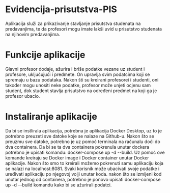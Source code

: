 # Evidencija-prisutstva-PIS

Aplikacija služi za prikazivanje stavljanje prisutstva studenata na predavanjima, te da profesori mogu imate lakši uvid u prisutstvo studenata na njihovim predavanjima.

# Funkcije aplikacije
Glavni profesor dodaje, ažurira i briše podatke vezane uz student i profesore, uključujući i predmete. On upravlja svim podatcima koji se spremaju u bazu podataka. Nakon šti su kreirani profesorei i studenti, oni također mogu unositi neke podatke, profesor može unjeti ocjenu sam student, dok student stavlja prisutstvo na određeni predmet na koji ga je profesor ubacio.

# Instaliranje aplikacije
Da bi se instlirala aplikacija, potrebna je aplikacija Docker Desktop, uz to je potrebno preuzeti sve datoke koje se nalaze na Github-u. Nakon što se preuzmu sve datoke, potrebno je uz pomoć terminala na računalu doći do dva containera. Da bi se ta dva containera pokrenula unutar dockera potrebno je upisati komandu: docker-compose up -d --build. Uz pomoć ove komande kreiraju se Docker image i Docker container unutar Docker aplikacije. Nakon što smo to kreirali možemo pokrenuti samu aplikaciju koja se nalazi na localhost:8081. Svaki korisnik može ubacivati svoje podatke i uređivati aplikaciju po njegovoj volji unutar koda. nakon što se izmijeni kod unutar jednog od containera, potrebno je ponovo upisati docker-compose up -d --build komandu kako bi se ažurirali podatci.
